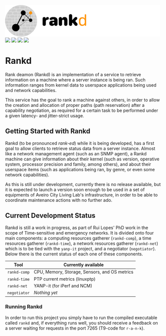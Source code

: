 <img src="docs/logo/long.png"  width="500" height="102">
<a href="https://code.nap.av.it.pt/ruieduardo.fa.lopes/rankd/-/wikis/home" rel="some text"><img src="https://img.shields.io/badge/wiki-repo%20wiki-blue"></a>
<img src="https://img.shields.io/badge/build-none-inactive">
<img src="https://img.shields.io/badge/docs-none-inactive">
<img src="https://img.shields.io/badge/version-0.1.0%20(alpha)-green">

# Rankd

Rank deamon (Rankd) is an implementation of a service to retrieve information on a machine where a server instance is being ran. Such information ranges from kernel data to userspace applications being used and network capabilities.

This service has the goal to rank a machine against others, in order to allow the creation and allocation of proper paths (path reservation) after a capability negotiation, as required for a certain task to be performed under a given latency- and jitter-strict usage.

## Getting Started with Rankd

Rankd (to be pronounced _rank-ed_) while it is being developed, has a first goal to allow clients to retrieve status data from a server instance. Almost like a network management agent (such as an SNMP agent), a Rankd machine can give information about their kernel (such as version, operative system, processor precision and family, among others), and about their userspace items (such as applications being ran, by genre, or even some network capabilities).

As this is still under development, currently there is no release available, but it is expected to launch a version soon enough to be used in a set of equipments of Aveiro City Living Lab's infrastructure, in order to be able to coordinate maintenance actions with no further ado.

## Current Development Status

Rankd is still a work in progress, as part of Rui Lopes' PhD work in the scope of Time-sensitive and emergency networks. It is divided onto four main components: a computing resources gatherer (`rankd-comp`), a time resources gatherer (`rankd-time`), a network resources gatherer (`rankd-net`) which is to be tied with the `yanp-it` project, and a negotiator (`negotiator`). Below there is the current status of each one of these components.

| **Tool**      | **Currently available**                       |
|---------------|-----------------------------------------------|
| `rankd-comp`  | CPU, Memory, Storage, Sensors, and OS metrics |
| `rankd-time`  | PTP current metrics (linuxptp)                |
| `rankd-net`   | YANP-it (for iPerf and NCM)                   |
| `negotiator`  | _Nothing yet_                                 |

### Running Rankd

In order to run this project you simply have to run the compiled executable called `rankd` and, if everything runs well, you should receive a feedback on a server waiting for requests in the port 7265 (T9-code for `r-a-n-k`).
